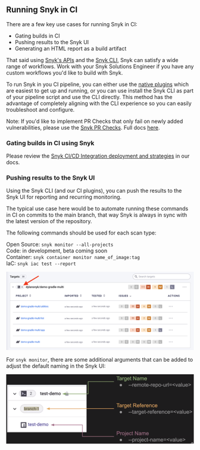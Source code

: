 ## Running Snyk in CI

There are a few key use cases for running Snyk in CI:
* Gating builds in CI
* Pushing results to the Snyk UI
* Generating an HTML report as a build artifact

That said using [Snyk's APIs](https://docs.snyk.io/snyk-api-info) and the [Snyk CLI](https://docs.snyk.io/snyk-cli), Snyk can satisfy a wide range of workflows. Work with your Snyk Solutions Engineer if you have any custom workflows you'd like to build with Snyk.

To run Snyk in you CI pipeline, you can either use the [native plugins](https://docs.snyk.io/integrations/ci-cd-integrations) which are easiest to get up and running, or you can use install the Snyk CLI as part of your pipeline script and use the CLI directly. This method has the advantage of completely aligning with the CLI experience so you can easily troubleshoot and configure.

Note: If you'd like to implement PR Checks that only fail on newly added vulnerabilities, please use the [Snyk PR Checks](https://github.com/dylansnyk/poc-getting-started/blob/main/pr-checks.md). Full docs [here](https://docs.snyk.io/scan-application-code/run-pr-checks).

### Gating builds in CI using Snyk

Please review the [Snyk CI/CD Integration deployment and strategies](https://docs.snyk.io/integrations/ci-cd-integrations/snyk-ci-cd-integration-deployment-and-strategies) in our docs.

### Pushing results to the Snyk UI

Using the Snyk CLI (and our CI plugins), you can push the results to the Snyk UI for reporting and recurring monitoring. 

The typical use case here would be to automate running these commands in CI on commits to the main branch, that way Snyk is always in sync with the latest version of the repository.

The following commands should be used for each scan type:

Open Source: `snyk monitor --all-projects` <br>
Code: in development, beta coming soon <br>
Container: `snyk container monitor name_of_image:tag` <br>
IaC: `snyk iac test --report`

<img width="600" src="https://github.com/dylansnyk/poc-getting-started/blob/main/assets/monitor.png">

For `snyk monitor`, there are some additional arguments that can be added to adjust the default naming in the Snyk UI: 
<br>

<img width="600" src="https://github.com/dylansnyk/poc-getting-started/blob/main/assets/monitor-args.png">
